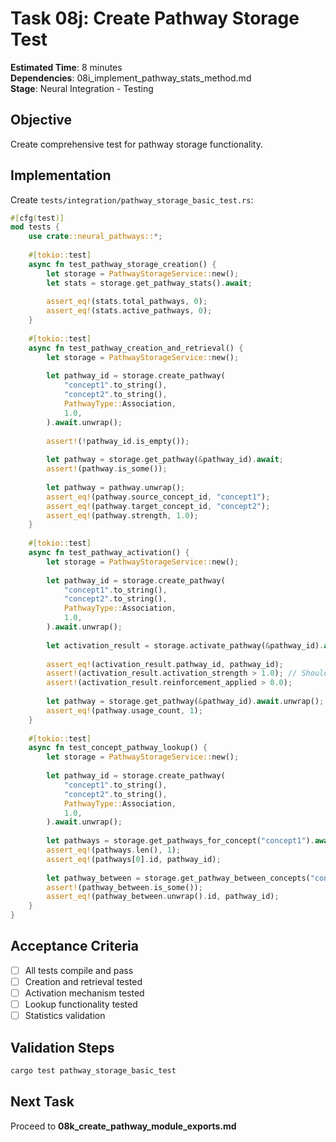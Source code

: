 # Task 08j: Create Pathway Storage Test

**Estimated Time**: 8 minutes  
**Dependencies**: 08i_implement_pathway_stats_method.md  
**Stage**: Neural Integration - Testing

## Objective
Create comprehensive test for pathway storage functionality.

## Implementation

Create `tests/integration/pathway_storage_basic_test.rs`:
```rust
#[cfg(test)]
mod tests {
    use crate::neural_pathways::*;
    
    #[tokio::test]
    async fn test_pathway_storage_creation() {
        let storage = PathwayStorageService::new();
        let stats = storage.get_pathway_stats().await;
        
        assert_eq!(stats.total_pathways, 0);
        assert_eq!(stats.active_pathways, 0);
    }
    
    #[tokio::test]
    async fn test_pathway_creation_and_retrieval() {
        let storage = PathwayStorageService::new();
        
        let pathway_id = storage.create_pathway(
            "concept1".to_string(),
            "concept2".to_string(),
            PathwayType::Association,
            1.0,
        ).await.unwrap();
        
        assert!(!pathway_id.is_empty());
        
        let pathway = storage.get_pathway(&pathway_id).await;
        assert!(pathway.is_some());
        
        let pathway = pathway.unwrap();
        assert_eq!(pathway.source_concept_id, "concept1");
        assert_eq!(pathway.target_concept_id, "concept2");
        assert_eq!(pathway.strength, 1.0);
    }
    
    #[tokio::test]
    async fn test_pathway_activation() {
        let storage = PathwayStorageService::new();
        
        let pathway_id = storage.create_pathway(
            "concept1".to_string(),
            "concept2".to_string(),
            PathwayType::Association,
            1.0,
        ).await.unwrap();
        
        let activation_result = storage.activate_pathway(&pathway_id).await.unwrap();
        
        assert_eq!(activation_result.pathway_id, pathway_id);
        assert!(activation_result.activation_strength > 1.0); // Should be reinforced
        assert!(activation_result.reinforcement_applied > 0.0);
        
        let pathway = storage.get_pathway(&pathway_id).await.unwrap();
        assert_eq!(pathway.usage_count, 1);
    }
    
    #[tokio::test]
    async fn test_concept_pathway_lookup() {
        let storage = PathwayStorageService::new();
        
        let pathway_id = storage.create_pathway(
            "concept1".to_string(),
            "concept2".to_string(),
            PathwayType::Association,
            1.0,
        ).await.unwrap();
        
        let pathways = storage.get_pathways_for_concept("concept1").await;
        assert_eq!(pathways.len(), 1);
        assert_eq!(pathways[0].id, pathway_id);
        
        let pathway_between = storage.get_pathway_between_concepts("concept1", "concept2").await;
        assert!(pathway_between.is_some());
        assert_eq!(pathway_between.unwrap().id, pathway_id);
    }
}
```

## Acceptance Criteria
- [ ] All tests compile and pass
- [ ] Creation and retrieval tested
- [ ] Activation mechanism tested
- [ ] Lookup functionality tested
- [ ] Statistics validation

## Validation Steps
```bash
cargo test pathway_storage_basic_test
```

## Next Task
Proceed to **08k_create_pathway_module_exports.md**